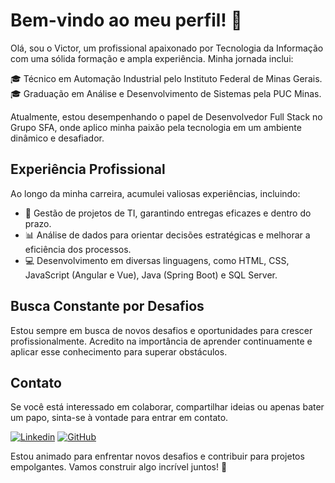 # Bem-vindo ao meu perfil! 👋

Olá, sou o Victor, um profissional apaixonado por Tecnologia da Informação com uma sólida formação e ampla experiência. Minha jornada inclui:

🎓 Técnico em Automação Industrial pelo Instituto Federal de Minas Gerais.
🎓 Graduação em Análise e Desenvolvimento de Sistemas pela PUC Minas.

Atualmente, estou desempenhando o papel de Desenvolvedor Full Stack no Grupo SFA, onde aplico minha paixão pela tecnologia em um ambiente dinâmico e desafiador.

## Experiência Profissional

Ao longo da minha carreira, acumulei valiosas experiências, incluindo:

- 🚀 Gestão de projetos de TI, garantindo entregas eficazes e dentro do prazo.
- 📊 Análise de dados para orientar decisões estratégicas e melhorar a eficiência dos processos.
- 💻 Desenvolvimento em diversas linguagens, como HTML, CSS, JavaScript (Angular e Vue), Java (Spring Boot) e SQL Server.

## Busca Constante por Desafios

Estou sempre em busca de novos desafios e oportunidades para crescer profissionalmente. Acredito na importância de aprender continuamente e aplicar esse conhecimento para superar obstáculos.

## Contato

Se você está interessado em colaborar, compartilhar ideias ou apenas bater um papo, sinta-se à vontade para entrar em contato.

[![Linkedin](https://img.shields.io/badge/-Victor-blue?style=flat&logo=Linkedin&logoColor=white&link=https://www.linkedin.com/in/victor-santos-a6b3491a2/)](https://www.linkedin.com/in/victor-santos-a6b3491a2/)
[![GitHub](https://img.shields.io/badge/-victor-gray?style=flat&logo=GitHub&logoColor=white&link=https://github.com/VictorLopes1010)](https://github.com/VictorLopes1010)

Estou animado para enfrentar novos desafios e contribuir para projetos empolgantes. Vamos construir algo incrível juntos! 🚀
